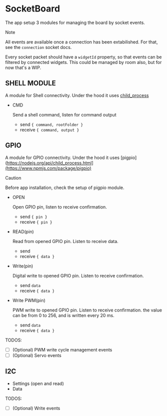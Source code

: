 # SocketBoard

The app setup 3 modules for managing the board by socket events.

> [!NOTE]
> All events are available once a connection has been extabilished. For that, see the `connection` socket docs.
> 
> Every socket packet should have a `widgetId` property, so that events can be filtered by connected widgets. This could be managed by room also, but for now that's a WIP.


## SHELL MODULE
A module for Shell connectivity. Under the hood it uses [child_process](https://nodejs.org/api/child_process.html)
  - CMD
    
    Send a shell command, listen for command output
    - send    `{ command, rootFolder }`
    - receive `{ command, output }`

## GPIO
A module for GPIO connectivity. Under the hood it uses [pigpio](https://nodejs.org/api/child_process.html](https://www.npmjs.com/package/pigpio)

> [!CAUTION]
> Before app installation, check the setup of pigpio module.

  - OPEN

    Open GPIO pin, listen to receive confirmation.
    - send    `{ pin }`
    - receive `{ pin }`
  - READ(pin)
  
    Read from opened GPIO pin. Listen to receive data.
    - send
    - receive `{ data }`
  - Write(pin)
    
    Digital write to opened GPIO pin. Listen to receive confirmation.
    - send `data`
    - receive `{ data }`

  - Write PWM(pin)
    
    PWM write to opened GPIO pin. Listen to receive confirmation.
    the value can be from 0 to 256, and is written every 20 ms.
    - send `data`
    - receive `{ data }`

  TODOS: 
  - [ ] \(Optional) PWM write cycle management events
  - [ ] \(Optional) Servo events

## I2C
  - Settings (open and read)
  - Data
  
  TODOS: 
  - [ ] \(Optional) Write events
